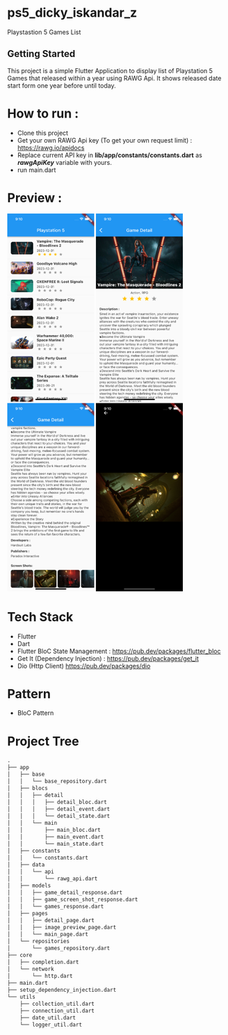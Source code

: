 # ps5_dicky_iskandar_z

Playstastion 5 Games List

## Getting Started

This project is a simple Flutter Application to display list of Playstation 5 Games that released within a year using RAWG Api. It shows released date start form one year before until today.

# How to run :
- Clone this project
- Get your own RAWG Api key (To get your own request limit) : https://rawg.io/apidocs
- Replace current API key in **lib/app/constants/constants.dart** as ***rawgApiKey*** variable with yours.
- run main.dart

# Preview :

<img src="assets/screenshots/ss1.png" width="200">

<img src="assets/screenshots/ss2.png" width="200">

<img src="assets/screenshots/ss3.png" width="200">

<img src="assets/screenshots/ss4.png" width="200">

# Tech Stack
- Flutter
- Dart
- Flutter BloC State Management : https://pub.dev/packages/flutter_bloc
- Get It (Dependency Injection) : https://pub.dev/packages/get_it
- Dio (Http Client) https://pub.dev/packages/dio

# Pattern
- BloC Pattern

# Project Tree

```
.
├── app
│   ├── base
│   │   └── base_repository.dart
│   ├── blocs
│   │   ├── detail
│   │   │   ├── detail_bloc.dart
│   │   │   ├── detail_event.dart
│   │   │   └── detail_state.dart
│   │   └── main
│   │       ├── main_bloc.dart
│   │       ├── main_event.dart
│   │       └── main_state.dart
│   ├── constants
│   │   └── constants.dart
│   ├── data
│   │   └── api
│   │       └── rawg_api.dart
│   ├── models
│   │   ├── game_detail_response.dart
│   │   ├── game_screen_shot_response.dart
│   │   └── games_response.dart
│   ├── pages
│   │   ├── detail_page.dart
│   │   ├── image_preview_page.dart
│   │   └── main_page.dart
│   └── repositories
│       └── games_repository.dart
├── core
│   ├── completion.dart
│   └── network
│       └── http.dart
├── main.dart
├── setup_dependency_injection.dart
└── utils
    ├── collection_util.dart
    ├── connection_util.dart
    ├── date_util.dart
    └── logger_util.dart
```